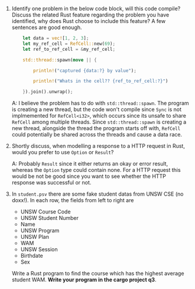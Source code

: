 1.  Identify one problem in the below code block, will this code compile? Discuss the related Rust feature regarding the problem you have identified, why does Rust choose to include this feature? A few sentences are good enough.

    ```rust
        let data = vec![1, 2, 3];
        let my_ref_cell = RefCell::new(69);
        let ref_to_ref_cell = &my_ref_cell;

        std::thread::spawn(move || {

            println!("captured {data:?} by value");

            println!("Whats in the cell?? {ref_to_ref_cell:?}")

        }).join().unwrap();
    ```

    A: I believe the problem has to do with `std::thread::spawn`. The program is creating a new thread, but the code won't compile since `Sync` is not implmemented for `RefCell<i32>`, which occurs since its unsafe to share `RefCell` among multiple threads. Since `std::thread::spawn` is creating a new thread, alongside the thread the program starts off with, `RefCell` could potentially be shared across the threads and cause a data race.

2.  Shortly discuss, when modelling a response to a HTTP request in Rust, would you prefer to use `Option` or `Result`?

    A: Probably `Result` since it either returns an okay or error result, whereas the `Option` type could contain none. For a HTTP request this would be not be good since you want to see whether the HTTP response was successful or not.

3.  In `student.psv` there are some fake student datas from UNSW CSE (no doxx!). In each row, the fields from left to right are

    - UNSW Course Code
    - UNSW Student Number
    - Name
    - UNSW Program
    - UNSW Plan
    - WAM
    - UNSW Session
    - Birthdate
    - Sex

    Write a Rust program to find the course which has the highest average student WAM. **Write your program in the cargo project q3**.

